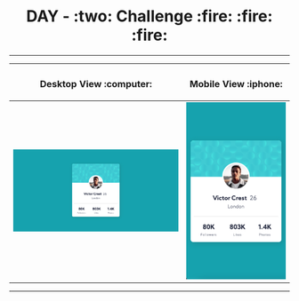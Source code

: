 <h1 align="center"> DAY - :two: Challenge :fire: :fire: :fire:</h1>

---

<table>
  <thead>
    <th>
      <h3 align="center">Desktop View :computer:</h3>
    </th>
    <th>
      <h3 align="center">Mobile View :iphone:</h3>
    </th>
  </thead>
  <tr>
    <td>
      <img src="screenshots/desktop_view.png" alt="desktop-view">
    </td>
    <td>
      <img src="screenshots/mobile_view.png" alt="mobile-view">
    </td>
  </tr>
</table>

---
